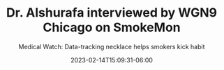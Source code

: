 ---
title: "Dr. Alshurafa interviewed by WGN9 Chicago on SmokeMon"
date: 2023-02-14T15:09:31-06:00
draft: false
subtitle: "Medical Watch: Data-tracking necklace helps smokers kick habit"
has_link: true
link: "https://wgntv.com/news/medical-watch/data-tracking-necklace-helps-smokers-kick-habit/"
---